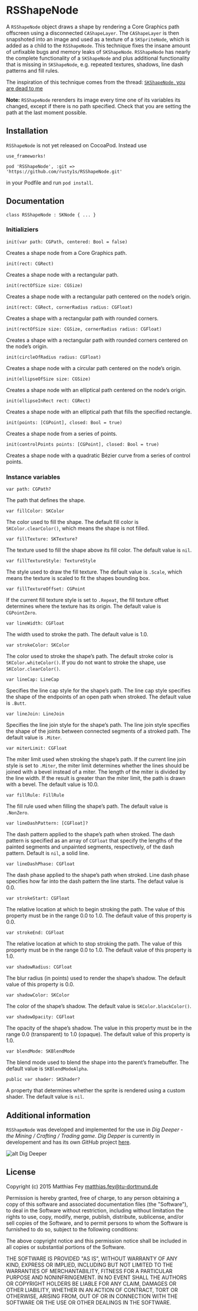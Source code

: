 # RSShapeNode

A `RSShapeNode` object draws a shape by rendering a Core Graphics path offscreen using a disconnected `CAShapeLayer`.  The `CAShapeLayer` is then snapshoted into an image and used as a texture of a `SKSpriteNode`, which is added as a child to the `RSShapeNode`. This technique fixes the insane amount of unfixable bugs and memory leaks of `SKShapeNode`. `RSShapeNode` has nearly the complete functionality of a `SKShapeNode` and plus additional functionality that is missing in `SKShapeNode`, e.g. repeated textures, shadows, line dash patterns and fill rules.

The inspiration of this technique comes from the thread: [`SKShapeNode`, you are dead to me](http://sartak.org/2014/03/skshapenode-you-are-dead-to-me.html)

**Note:** `RSShapeNode` rerenders its image every time one of its variables its changed, except if there is no path specified. Check that you are setting the path at the last moment possible.

## Installation

`RSShapeNode` is not yet released on CocoaPod. Instead use

```
use_frameworks!

pod 'RSShapeNode', :git => 'https://github.com/rusty1s/RSShapeNode.git'
```

in your Podfile and run `pod install`.

## Documentation

	class RSShapeNode : SKNode { ... }
	
### Initializiers

	init(var path: CGPath, centered: Bool = false)

Creates a shape node from a Core Graphics path.

	init(rect: CGRect)

Creates a shape node with a rectangular path.

	init(rectOfSize size: CGSize)	

Creates a shape node with a rectangular path centered on the node’s origin.

	init(rect: CGRect, cornerRadius radius: CGFloat)

Creates a shape with a rectangular path with rounded corners.

	init(rectOfSize size: CGSize, cornerRadius radius: CGFloat)

Creates a shape with a rectangular path with rounded corners centered on the node’s origin.

	init(circleOfRadius radius: CGFloat)

Creates a shape node with a circular path centered on the node’s origin.

	init(ellipseOfSize size: CGSize)

Creates a shape node with an elliptical path centered on the node’s origin.

	init(ellipseInRect rect: CGRect)	

Creates a shape node with an elliptical path that fills the specified rectangle.

	init(points: [CGPoint], closed: Bool = true)

Creates a shape node from a series of points.

	init(controlPoints points: [CGPoint], closed: Bool = true)

Creates a shape node with a quadratic Bézier curve from a series of control points.

### Instance variables

	var path: CGPath?

The path that defines the shape.

	var fillColor: SKColor

The color used to fill the shape.  The default fill color is `SKColor.clearColor()`, which means the shape is not filled.

	var fillTexture: SKTexture?

The texture used to fill the shape above its fill color. The default value is `nil`.

	var fillTextureStyle: TextureStyle

The style used to draw the fill texture. The default value is `.Scale`, which means the texture is scaled to fit the shapes bounding box.

	var fillTextureOffset: CGPoint

If the current fill texture style is set to `.Repeat`, the fill texture offset determines where the texture has its origin. The default value is `CGPointZero`.	 

	var lineWidth: CGFloat

The width used to stroke the path. The default value is 1.0.

	var strokeColor: SKColor

The color used to stroke the shape’s path. The default stroke color is `SKColor.whiteColor()`. If you do not want to stroke the shape, use `SKColor.clearColor()`.

	var lineCap: LineCap

Specifies the line cap style for the shape’s path. The line cap style specifies the shape of the endpoints of an open path when stroked. The default value is `.Butt`.

	var lineJoin: LineJoin

Specifies the line join style for the shape’s path. The line join style specifies the shape of the joints between connected segments of a stroked path. The default value is `.Miter`.

	var miterLimit: CGFloat

The miter limit used when stroking the shape’s path. If the current line join style is set to `.Miter`, the miter limit determines whether the lines should be joined with a bevel instead of a miter. The length of the miter is divided by the line width. If the result is greater than the miter limit, the path is drawn with a bevel. The default value is 10.0.

	var fillRule: FillRule

The fill rule used when filling the shape’s path. The default value is `.NonZero`.

	var lineDashPattern: [CGFloat]?

The dash pattern applied to the shape’s path when stroked. The dash pattern is specified as an array of `CGFloat` that specify the lengths of the painted segments and unpainted segments, respectively, of the dash pattern.  Default is `nil`, a solid line.

	var lineDashPhase: CGFloat

The dash phase applied to the shape’s path when stroked. Line dash phase specifies how far into the dash pattern the line starts. The defaut value is 0.0.

	var strokeStart: CGFloat 

The relative location at which to begin stroking the path. The value of this property must be in the range 0.0 to 1.0. The default value of this property is 0.0.

	var strokeEnd: CGFloat

The relative location at which to stop stroking the path. The value of this property must be in the range 0.0 to 1.0. The default value of this property is 1.0.

	var shadowRadius: CGFloat

The blur radius (in points) used to render the shape’s shadow. The default value of this property is 0.0.

	var shadowColor: SKColor

The color of the shape’s shadow. The default value is `SKColor.blackColor()`.

	var shadowOpacity: CGFloat

The opacity of the shape’s shadow. The value in this property must be in the range 0.0 (transparent) to 1.0 (opaque). The default value of this property is 1.0.						

	var blendMode: SKBlendMode

The blend mode used to blend the shape into the parent’s framebuffer. The default value is `SKBlendModeAlpha`.						

	public var shader: SKShader?

A property that determines whether the sprite is rendered using a custom shader. The default value is `nil`.

## Additional information

`RSShapeNode` was developed and implemented for the use in *Dig Deeper - the Mining / Crafting / Trading game*. *Dig Depper* is currently in developement and has its own *GitHub* project [here](../../../DigDeeper).

![alt Dig Deeper](../../../DigDeeper/blob/master/logo.png)

## License

Copyright (c) 2015 Matthias Fey <matthias.fey@tu-dortmund.de>

Permission is hereby granted, free of charge, to any person obtaining a copy of this software and associated documentation files (the "Software"), to deal in the Software without restriction, including without limitation the rights to use, copy, modify, merge, publish, distribute, sublicense, and/or sell copies of the Software, and to permit persons to whom the Software is furnished to do so, subject to the following conditions:

The above copyright notice and this permission notice shall be included in all copies or substantial portions of the Software.

THE SOFTWARE IS PROVIDED "AS IS", WITHOUT WARRANTY OF ANY KIND, EXPRESS OR IMPLIED, INCLUDING BUT NOT LIMITED TO THE WARRANTIES OF MERCHANTABILITY, FITNESS FOR A PARTICULAR PURPOSE AND NONINFRINGEMENT. IN NO EVENT SHALL THE AUTHORS OR COPYRIGHT HOLDERS BE LIABLE FOR ANY CLAIM, DAMAGES OR OTHER LIABILITY, WHETHER IN AN ACTION OF CONTRACT, TORT OR OTHERWISE, ARISING FROM, OUT OF OR IN CONNECTION WITH THE SOFTWARE OR THE USE OR OTHER DEALINGS IN THE SOFTWARE.